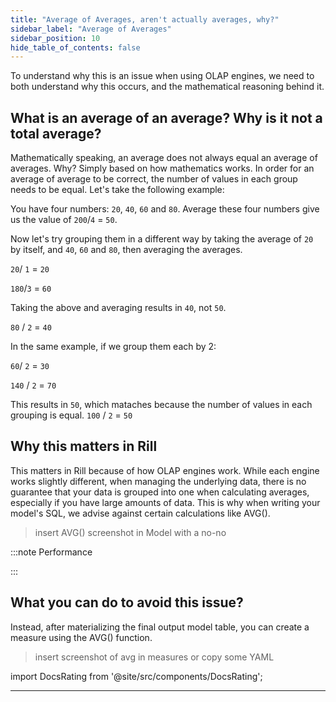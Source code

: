 ```yaml
---
title: "Average of Averages, aren't actually averages, why?"
sidebar_label: "Average of Averages"
sidebar_position: 10
hide_table_of_contents: false
---
```

To understand why this is an issue when using OLAP engines, we need to both understand why this occurs, and the mathematical reasoning behind it.

## What is an average of an average? Why is it not a total average?

Mathematically speaking, an average does not always equal an average of averages. Why?
Simply based on how mathematics works. In order for an average of average to be correct, the number of values in each group needs to be equal. Let's take the following example:

You have four numbers: `20`, `40`, `60` and `80`. Average these four numbers give us the value of `200`/`4` = `50`. 

Now let's try grouping them in a different way by taking the average of `20` by itself, and `40`, `60` and `80`, then averaging the averages.

`20`/ `1` = `20`

`180`/`3` = `60`

Taking the above and averaging results in `40`, not `50`.

`80` / `2` = `40`

In the same example, if we group them each by 2:

`60`/ `2` = `30`

`140` / `2` = `70`

This results in `50`, which mataches because the number of values in each grouping is equal.
`100` / `2` = `50`

## Why this matters in Rill
This matters in Rill because of how OLAP engines work. While each engine works slightly different, when managing the underlying data, there is no guarantee that your data is grouped into one when calculating averages, especially if you have large amounts of data. This is why when writing your model's SQL, we advise against certain calculations like AVG().

>insert AVG() screenshot in Model with a no-no

:::note Performance

:::

## What you can do to avoid this issue? 
Instead, after materializing the final output model table, you can create a measure using the AVG() function.

>insert screenshot of avg in measures or copy some YAML 

import DocsRating from '@site/src/components/DocsRating';

---
<DocsRating />